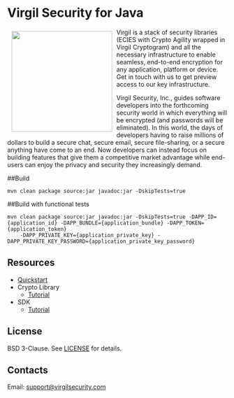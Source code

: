 # Virgil Security for Java

<a href="https://d3js.org"><img width="230px" src="https://github.com/VirgilSecurity/virgil-net/blob/master/logo.png" align="left" hspace="10" vspace="6"></a>

Virgil is a stack of security libraries (ECIES with Crypto Agility wrapped in Virgil Cryptogram) and all the necessary infrastructure to enable seamless, end-to-end encryption for any application, platform or device. Get in touch with us to get preview access to our key infrastructure.

Virgil Security, Inc., guides software developers into the forthcoming security world in which everything will be encrypted (and passwords will be eliminated). In this world, the days of developers having to raise millions of dollars to build a secure chat, secure email, secure file-sharing, or a secure anything have come to an end. Now developers can instead focus on building features that give them a competitive market advantage while end-users can enjoy the privacy and security they increasingly demand.

##Build

```
mvn clean package source:jar javadoc:jar -DskipTests=true
```

##Build with functional tests

```
mvn clean package source:jar javadoc:jar -DskipTests=true -DAPP_ID={application_id} -DAPP_BUNDLE={application_bundle} -DAPP_TOKEN={application_token}
    -DAPP_PRIVATE_KEY={application_private_key} -DAPP_PRIVATE_KEY_PASSWORD={application_private_key_password}
```

## Resources

* [Quickstart](https://github.com/VirgilSecurity/virgil/blob/master/java-android/quickstart/readme.md)
* Crypto Library 
  * [Tutorial](https://github.com/VirgilSecurity/virgil/blob/master/java-android/crypto-library/readme.md) 
* SDK
  * [Tutorial](https://github.com/VirgilSecurity/virgil/blob/master/java-android/keys-sdk/readme.md)

## License
BSD 3-Clause. See [LICENSE](https://github.com/VirgilSecurity/virgil/blob/master/LICENSE) for details.

## Contacts
Email: <support@virgilsecurity.com>

